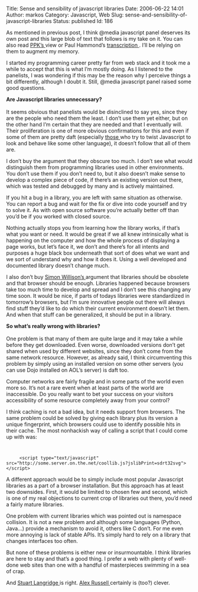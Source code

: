 Title: Sense and sensibility of javascript libraries
Date: 2006-06-22 14:01
Author: markos
Category: Javascript, Web
Slug: sense-and-sensibility-of-javascript-libraries
Status: published
Id: 186

<html>
 <body>
  <div>
   <p>
    As mentioned in previous post, I think @media javascript panel deserves its own post and this large blob of text that follows is my take on it. You can also read
    <a href="http://www.quirksmode.org/blog/archives/2006/06/media_impressio.html">
     PPK’s
    </a>
    view or Paul Hammond’s
    <a href="http://www.paulhammond.org/2006/06/atmedia2/javascript">
     transcription
    </a>
    . I’ll be relying on them to augment my memory.
   </p>
   <p>
    I started my programming career pretty far from web stack and it took me a while to accept that this is what I’m mostly doing. As I listened to the panelists, I was wondering if this may be the reason why I perceive things a bit differently, although I doubt it. Still, @media javascript panel raised some good questions.
   </p>
   <p>
    <strong>
     Are Javascript libraries unnecessary?
     <br/>
    </strong>
    <br/>
    It seems obvious that panelists would be disinclined to say yes, since they are the people who need them the least. I don’t use them yet either, but on the other hand I’m certain that they are needed and that I eventually will. Their proliferation is one of more obvious confirmations for this and even if some of them are pretty daft (especially
    <a href="http://code.google.com/webtoolkit/">
     those
    </a>
    who try to twist Javascript to look and behave like some other language), it doesn’t follow that all of them are.
   </p>
   <p>
    I don’t buy the argument that they obscure too much. I don’t see what would distinguish them from programming libraries used in other environments. You don’t use them if you don’t need to, but it also doesn’t make sense to develop a complex piece of code, if there’s an existing version out there, which was tested and debugged by many and is actively maintained.
   </p>
   <p>
    If you hit a bug in a library, you are left with same situation as otherwise. You can report a bug and wait for the fix or dive into code yourself and try to solve it. As with open source software you’re actually better off than you’d be if you worked with closed source.
   </p>
   <p>
    Nothing actually stops you from learning how the library works, if that’s what you want or need. It would be great if we all knew intrinsically what is happening on the computer and how the whole process of displaying a page works, but let’s face it, we don’t and there’s for all intents and purposes a huge black box underneath that sort of does what we want and we sort of understand why and how it does it. Using a well developed and documented library doesn’t change much.
   </p>
   <p>
    I also don’t buy
    <a href="http://simon.incutio.com/">
     Simon Willison’s
    </a>
    argument that libraries should be obsolete and that browser should be enough. Libraries happened because browsers take too much time to develop and spread and I don’t see this changing any time soon. It would be nice, if parts of todays libraries were standardized in tomorrow’s browsers, but I’m sure innovative people out there will always find stuff they’d like to do which their current environment doesn’t let them. And when that stuff can be generalized, it should be put in a library.
   </p>
   <p>
    <strong>
     So what’s really wrong with libraries?
     <br/>
    </strong>
    <br/>
    One problem is that many of them are quite large and it may take a while before they get downloaded. Even worse, downloaded versions don’t get shared when used by different websites, since they don’t come from the same network resource. However, as already said, I think circumventing this problem by simply using an installed version on some other servers (you can use Dojo installed on AOL’s server) is daft too.
   </p>
   <p>
    Computer networks are fairly fragile and in some parts of the world even more so. It’s not a rare event when at least parts of the world are inaccessible. Do you really want to bet your success on your visitors accessibility of some resource completely away from your control?
   </p>
   <p>
    I think caching is not a bad idea, but it needs support from browsers. The same problem could be solved by giving each library plus its version a unique fingerprint, which browsers could use to identify possible hits in their cache. The most nonhackish way of calling a script that I could come up with was:
    <br/>
    <code>
     <br/>
     &lt;script type="text/javascript" src="http://some.server.on.the.net/coollib.js?jslibPrint=sdrt32svg"&gt;&lt;/script&gt;
    </code>
    <br/>
    A different approach would be to simply include most popular Javascript libraries as a part of a browser installation. But this approach has at least two downsides. First, it would be limited to chosen few and second, which is one of my real objections to current crop of libraries out there, you’d need a fairly mature libraries.
   </p>
   <p>
    One problem with current libraries which was pointed out is namespace collision. It is not a new problem and although some languages (Python, Java…) provide a mechanism to avoid it, others like C don’t. For me even more annoying is lack of stable APIs. It’s simply hard to rely on a library that changes interfaces too often.
   </p>
   <p>
    But none of these problems is either new or insurmountable. I think libraries are here to stay and that’s a good thing. I prefer a web with plenty of well-done web sites than one with a handful of masterpieces swimming in a sea of crap.
   </p>
   <p>
    And
    <a href="http://www.kryogenix.org/">
     Stuart Langridge
    </a>
    is right.
    <a href="http://alex.dojotoolkit.org/">
     Alex Russell
    </a>
    certainly is (too?) clever.
   </p>
  </div>
 </body>
</html>